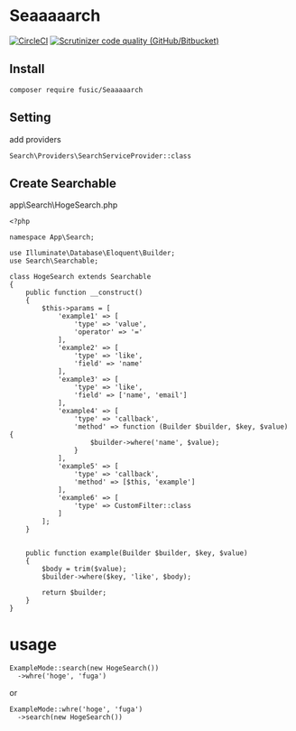 # Seaaaaarch

[![CircleCI](https://img.shields.io/circleci/build/github/fusic/Seaaaaarch.svg)](https://circleci.com/gh/fusic/Seaaaaarch)
[![Scrutinizer code quality (GitHub/Bitbucket)](https://img.shields.io/scrutinizer/quality/g/fusic/Seaaaaarch.svg)](https://scrutinizer-ci.com/g/fusic/Seaaaaarch/)

## Install

```
composer require fusic/Seaaaaarch
```

## Setting

add providers

```
Search\Providers\SearchServiceProvider::class
```

## Create Searchable

app\Search\HogeSearch.php
```
<?php

namespace App\Search;

use Illuminate\Database\Eloquent\Builder;
use Search\Searchable;

class HogeSearch extends Searchable
{
    public function __construct()
    {
        $this->params = [
            'example1' => [
                'type' => 'value',
                'operator' => '='
            ],
            'example2' => [
                'type' => 'like',
                'field' => 'name'
            ],
            'example3' => [
                'type' => 'like',
                'field' => ['name', 'email']
            ],
            'example4' => [
                'type' => 'callback',
                'method' => function (Builder $builder, $key, $value) {
                    $builder->where('name', $value);
                }
            ],
            'example5' => [
                'type' => 'callback',
                'method' => [$this, 'example']
            ],
            'example6' => [
                'type' => CustomFilter::class
            ]
        ];
    }


    public function example(Builder $builder, $key, $value)
    {
        $body = trim($value);
        $builder->where($key, 'like', $body);
        
        return $builder;
    }
}
```

# usage

```
ExampleMode::search(new HogeSearch())
  ->whre('hoge', 'fuga')
```

or

```
ExampleMode::whre('hoge', 'fuga')
  ->search(new HogeSearch())
```

